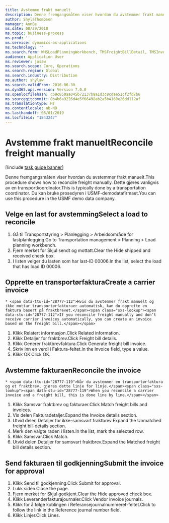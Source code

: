 ```yaml
---
title: Avstemme frakt manuelt
description: Denne fremgangsmåten viser hvordan du avstemmer frakt manuelt.
author: ShylaThompson
manager: AnnBe
ms.date: 08/29/2018
ms.topic: business-process
ms.prod: ''
ms.service: dynamics-ax-applications
ms.technology: ''
ms.search.form: WHSLoadPlanningWorkbench, TMSFreightBillDetail, TMSInvoiceTable, TMSFreightBillInvoiceReconcile, TMSInvoiceJournal, LedgerJournalTable, LedgerJournalTransDaily
audience: Application User
ms.reviewer: josaw
ms.search.scope: Core, Operations
ms.search.region: Global
ms.search.industry: Distribution
ms.author: shylaw
ms.search.validFrom: 2016-06-30
ms.dyn365.ops.version: Version 7.0.0
ms.openlocfilehash: cb9c850aa045b72137b8a1d3c8cdae51cf2fd7b6
ms.sourcegitcommit: 8b4b6a9226d4e5f66498ab2a5b4160e26dd112af
ms.translationtype: HT
ms.contentlocale: nb-NO
ms.lasthandoff: 08/01/2019
ms.locfileid: "1843247"
---
```

# <a name="reconcile-freight-manually"></a><span data-ttu-id="28777-103">Avstemme frakt manuelt</span><span class="sxs-lookup"><span data-stu-id="28777-103">Reconcile freight manually</span></span>

[!include [task guide banner](../../includes/task-guide-banner.md)]

<span data-ttu-id="28777-104">Denne fremgangsmåten viser hvordan du avstemmer frakt manuelt.</span><span class="sxs-lookup"><span data-stu-id="28777-104">This procedure shows how to reconcile freight manually.</span></span> <span data-ttu-id="28777-105">Dette gjøres vanligvis av en transportkoordinator.</span><span class="sxs-lookup"><span data-stu-id="28777-105">This is typically done by a transportation coordinator.</span></span> <span data-ttu-id="28777-106">Du kan bruke prosedyren i USMF-demodatafirmaet.</span><span class="sxs-lookup"><span data-stu-id="28777-106">You can use this procedure in the USMF demo data company.</span></span>


## <a name="select-a-load-to-reconcile"></a><span data-ttu-id="28777-107">Velge en last for avstemming</span><span class="sxs-lookup"><span data-stu-id="28777-107">Select a load to reconcile</span></span>
1. <span data-ttu-id="28777-108">Gå til Transportstyring > Planlegging > Arbeidsområde for lastplanlegging.</span><span class="sxs-lookup"><span data-stu-id="28777-108">Go to Transportation management > Planning > Load planning workbench.</span></span>
2. <span data-ttu-id="28777-109">Fjern merket for Skjul sendt og mottatt.</span><span class="sxs-lookup"><span data-stu-id="28777-109">Clear the Hide shipped and received check box.</span></span> 
3. <span data-ttu-id="28777-110">I listen velger du lasten som har last-ID 00006.</span><span class="sxs-lookup"><span data-stu-id="28777-110">In the list, select the load that has load ID 00006.</span></span>

## <a name="create-a-carrier-invoice"></a><span data-ttu-id="28777-111">Opprette en transportørfaktura</span><span class="sxs-lookup"><span data-stu-id="28777-111">Create a carrier invoice</span></span>
    * <span data-ttu-id="28777-112">Hvis du avstemmer frakt manuelt og ikke mottar transportørfakturaer automatisk, kan du opprette en faktura basert på fraktbrevet.</span><span class="sxs-lookup"><span data-stu-id="28777-112">If you reconcile freight manually and don’t receive carrier invoices automatically, you can create an invoice based on the freight bill.</span></span>  
1. <span data-ttu-id="28777-113">Klikk Relatert informasjon.</span><span class="sxs-lookup"><span data-stu-id="28777-113">Click Related information.</span></span>
2. <span data-ttu-id="28777-114">Klikk Detaljer for fraktbrev.</span><span class="sxs-lookup"><span data-stu-id="28777-114">Click Freight bill details.</span></span>
3. <span data-ttu-id="28777-115">Klikk Generer fraktbrevfaktura.</span><span class="sxs-lookup"><span data-stu-id="28777-115">Click Generate freight bill invoice.</span></span>
4. <span data-ttu-id="28777-116">Skriv inn en verdi i Faktura-feltet.</span><span class="sxs-lookup"><span data-stu-id="28777-116">In the Invoice field, type a value.</span></span>
5. <span data-ttu-id="28777-117">Klikk OK.</span><span class="sxs-lookup"><span data-stu-id="28777-117">Click OK.</span></span>

## <a name="reconcile-the-invoice"></a><span data-ttu-id="28777-118">Avstemme fakturaen</span><span class="sxs-lookup"><span data-stu-id="28777-118">Reconcile the invoice</span></span>
    * <span data-ttu-id="28777-119">Når du avstemmer en transportørfaktura og et fraktbrev, gjøres dette linje for linje.</span><span class="sxs-lookup"><span data-stu-id="28777-119">When you reconcile a carrier invoice and a freight bill, this is done line by line.</span></span>  
1. <span data-ttu-id="28777-120">Klikk Samsvar fraktbrev og fakturaer.</span><span class="sxs-lookup"><span data-stu-id="28777-120">Click Match freight bills and invoices.</span></span>
2. <span data-ttu-id="28777-121">Vis delen Fakturadetaljer.</span><span class="sxs-lookup"><span data-stu-id="28777-121">Expand the Invoice details section.</span></span>
3. <span data-ttu-id="28777-122">Utvid delen Detaljer for ikke-samsvart fraktbrev.</span><span class="sxs-lookup"><span data-stu-id="28777-122">Expand the Unmatched freight bill details section.</span></span>
4. <span data-ttu-id="28777-123">Merk den valgte raden i listen.</span><span class="sxs-lookup"><span data-stu-id="28777-123">In the list, mark the selected row.</span></span>
5. <span data-ttu-id="28777-124">Klikk Samsvar.</span><span class="sxs-lookup"><span data-stu-id="28777-124">Click Match.</span></span>
6. <span data-ttu-id="28777-125">Utvid delen Detaljer for samsvart fraktbrev.</span><span class="sxs-lookup"><span data-stu-id="28777-125">Expand the Matched freight bill details section.</span></span>

## <a name="submit-the-invoice-for-approval"></a><span data-ttu-id="28777-126">Send fakturaen til godkjenning</span><span class="sxs-lookup"><span data-stu-id="28777-126">Submit the invoice for approval</span></span>
1. <span data-ttu-id="28777-127">Klikk Send til godkjenning.</span><span class="sxs-lookup"><span data-stu-id="28777-127">Click Submit for approval.</span></span>
2. <span data-ttu-id="28777-128">Lukk siden.</span><span class="sxs-lookup"><span data-stu-id="28777-128">Close the page.</span></span>
3. <span data-ttu-id="28777-129">Fjern merket for Skjul godkjent.</span><span class="sxs-lookup"><span data-stu-id="28777-129">Clear the Hide approved check box.</span></span> 
4. <span data-ttu-id="28777-130">Klikk Leverandørfakturajournaler.</span><span class="sxs-lookup"><span data-stu-id="28777-130">Click Vendor invoice journals.</span></span>
5. <span data-ttu-id="28777-131">Klikk for å følge koblingen i Referansejournalnummeret-feltet.</span><span class="sxs-lookup"><span data-stu-id="28777-131">Click to follow the link in the Reference journal number field.</span></span>
6. <span data-ttu-id="28777-132">Klikk Linjer.</span><span class="sxs-lookup"><span data-stu-id="28777-132">Click Lines.</span></span>

